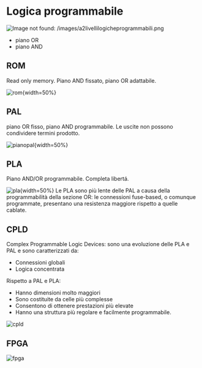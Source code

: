 # Logica programmabile

![Image not found: /images/a2livellilogicheprogrammabili.png](src/images/a2livellilogicheprogrammabili.png "Image not found: /images/a2livellilogicheprogrammabili.png")

- piano OR
- piano AND 

## ROM 
Read only memory. Piano AND fissato, piano OR adattabile. 

![rom](src/images/pianoROM.png){width=50%}

## PAL 
piano OR fisso, piano AND programmabile. Le uscite non possono condividere termini prodotto. 

![pianopal](src/images/pianoPal.png ){width=50%}

## PLA 

Piano AND/OR programmabile. Completa libertá. 

![pla](src/images/pla.png){width=50%}
Le PLA sono più lente delle PAL a causa della programmabilità della sezione OR: le connessioni fuse-based,  o comunque programmate, presentano una resistenza maggiore rispetto a quelle cablate.

## CPLD
Complex Programmable Logic Devices: sono una evoluzione delle PLA e PAL  e sono caratterizzati da:  

- Connessioni globali  
- Logica concentrata  

Rispetto a PAL e PLA:  

- Hanno dimensioni molto maggiori  
- Sono costituite da celle più complesse  
- Consentono di ottenere prestazioni più elevate  
- Hanno una struttura più regolare e facilmente programmabile.

![cpld](src/images/cpld.png)

## FPGA 

![fpga](src/images/fpga.png)